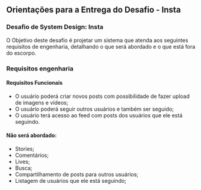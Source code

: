 ## Orientações para a Entrega do Desafio - Insta

### Desafio de System Design: Insta
 O Objetivo deste desafio é projetar um sistema que atenda aos seguintes requisitos de engenharia, detalhando o que será abordado e  o que está fora do escorpo.

### Requisitos engenharia

#### Requisitos Funcionais
  - O usuário poderá criar novos posts com possibilidade de fazer upload de imagens e vídeos;
  - O usuário poderá seguir outros usuários e também ser seguido;
  - O usuário terá acesso ao feed com posts dos usuários que ele está seguindo.

#### Não será abordado:
  - Stories;
  - Comentários;
  - Lives;
  - Busca;
  - Compartilhamento de posts para outros usuários;
  - Listagem de usuários que ele está seguindo;

